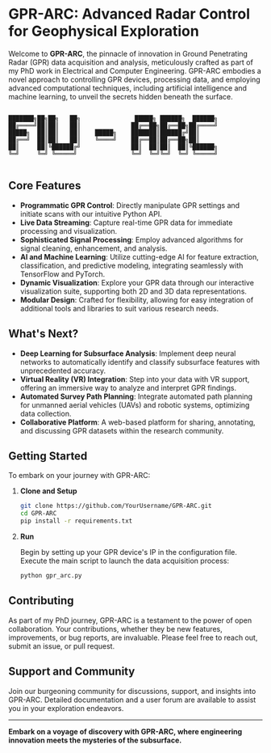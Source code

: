# GPR-ARC: Advanced Radar Control for Geophysical Exploration

Welcome to **GPR-ARC**, the pinnacle of innovation in Ground Penetrating Radar (GPR) data acquisition and analysis, meticulously crafted as part of my PhD work in Electrical and Computer Engineering. GPR-ARC embodies a novel approach to controlling GPR devices, processing data, and employing advanced computational techniques, including artificial intelligence and machine learning, to unveil the secrets hidden beneath the surface.

```

███████╗██╗██╗   ██╗               █████╗ ██████╗  ██████╗
██╔════╝██║██║   ██║              ██╔══██╗██╔══██╗██╔════╝
█████╗  ██║██║   ██║    █████╗    ███████║██████╔╝██║     
██╔══╝  ██║██║   ██║    ╚════╝    ██╔══██║██╔══██╗██║     
██║     ██║╚██████╔╝              ██║  ██║██║  ██║╚██████╗
╚═╝     ╚═╝ ╚═════╝               ╚═╝  ╚═╝╚═╝  ╚═╝ ╚═════╝
                                                          

```

## Core Features

- **Programmatic GPR Control**: Directly manipulate GPR settings and initiate scans with our intuitive Python API.
- **Live Data Streaming**: Capture real-time GPR data for immediate processing and visualization.
- **Sophisticated Signal Processing**: Employ advanced algorithms for signal cleaning, enhancement, and analysis.
- **AI and Machine Learning**: Utilize cutting-edge AI for feature extraction, classification, and predictive modeling, integrating seamlessly with TensorFlow and PyTorch.
- **Dynamic Visualization**: Explore your GPR data through our interactive visualization suite, supporting both 2D and 3D data representations.
- **Modular Design**: Crafted for flexibility, allowing for easy integration of additional tools and libraries to suit various research needs.

## What's Next?

- **Deep Learning for Subsurface Analysis**: Implement deep neural networks to automatically identify and classify subsurface features with unprecedented accuracy.
- **Virtual Reality (VR) Integration**: Step into your data with VR support, offering an immersive way to analyze and interpret GPR findings.
- **Automated Survey Path Planning**: Integrate automated path planning for unmanned aerial vehicles (UAVs) and robotic systems, optimizing data collection.
- **Collaborative Platform**: A web-based platform for sharing, annotating, and discussing GPR datasets within the research community.

## Getting Started

To embark on your journey with GPR-ARC:

1. **Clone and Setup**

   ```sh
   git clone https://github.com/YourUsername/GPR-ARC.git
   cd GPR-ARC
   pip install -r requirements.txt
   ```

2. **Run**

   Begin by setting up your GPR device's IP in the configuration file. Execute the main script to launch the data acquisition process:

   ```sh
   python gpr_arc.py
   ```

## Contributing

As part of my PhD journey, GPR-ARC is a testament to the power of open collaboration. Your contributions, whether they be new features, improvements, or bug reports, are invaluable. Please feel free to reach out, submit an issue, or pull request.

## Support and Community

Join our burgeoning community for discussions, support, and insights into GPR-ARC. Detailed documentation and a user forum are available to assist you in your exploration endeavors.

---

**Embark on a voyage of discovery with GPR-ARC, where engineering innovation meets the mysteries of the subsurface.**
